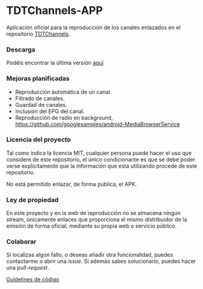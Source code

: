 # TDTChannels-APP
Aplicación oficial para la reproducción de los canales enlazados en el repositorio [TDTChannels](https://github.com/LaQuay/TDTChannels/). 

### Descarga
Podéis encontrar la última versión [aquí](https://github.com/LaQuay/TDTChannels-APP/releases)

### Mejoras planificadas
- Reproducción automática de un canal.
- Filtrado de canales.
- Guardad de canales.
- Inclusión del EPG del canal.
- Reproducción de radio en background, https://github.com/googlesamples/android-MediaBrowserService

### Licencia del proyecto
Tal como indica la licencia MIT, cualquier persona puede hacer el uso que considere de este repositorio, el único condicionante es que se debe poder verse explícitamente que la información que está utilizando procede de este repositorio.

No está permitido enlazar, de forma pública, el APK.

### Ley de propiedad
En este proyecto y en la web de reproducción no se almacena ningún stream, únicamente enlaces que proporciona el mismo distribuidor de la emisión de forma oficial, mediante su propia web o servicio público. 

### Colaborar
Si localizas algún fallo, o deseas añadir otra funcionalidad, puedes contactarme o abrir una *issue*. Si además sabes solucionarlo, puedes hacer una *pull-request*.

[Guidelines de código](https://github.com/ribot/android-guidelines/blob/master/project_and_code_guidelines.md)
